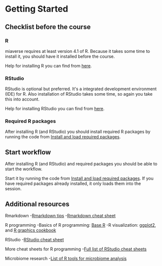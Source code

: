 # Getting Started

## Checklist before the course
### R
miaverse requires at least version 4.1 of R. Because it takes some time to install it,
you should have it installed before the course.

Help for installing R you can find from [here](https://www.r-project.org/).

### RStudio
RStudio is optional but preferred. It's a integrated development environment (IDE)
for R. Also installation of RStudio takes some time, so again you take this into account. 

Help for installing RStudio you can find from [here](https://www.rstudio.com/).

### Required R packages
After installing R (and RStudio) you should install required R packages by running 
the code from [Install and load required packages](install.html).

## Start workflow
After installing R (and RStudio) and required packages you should be able to start 
the workflow. 

Start it by running the code from [Install and load required packages](install.html). 
If you have required packages already installed, it only loads them into the session.

## Additional resources

Rmarkdown
-[Rmarkdown tips](https://rmarkdown.rstudio.com/)
-[Rmarkdown cheat sheet](https://www.rstudio.com/wp-content/uploads/2015/02/rmarkdown-cheatsheet.pdf)

R programming
-Basics of R programming: [Base R](https://raw.githubusercontent.com/rstudio/cheatsheets/master/base-r.pdf)
-R visualization: [ggplot2](https://raw.githubusercontent.com/rstudio/cheatsheets/master/data-visualization-2.1.pdf), and [R graphics cookbook](http://www.cookbook-r.com/Graphs/)

RStudio
-[RStudio cheat sheet](https://raw.githubusercontent.com/rstudio/cheatsheets/master/rstudio-ide.pdf)

More cheat sheets for R programming
-[Full list of RStudio cheat sheets](https://www.rstudio.com/resources/cheatsheets/)

Microbiome research
-[List of R tools for microbiome analysis](https://microsud.github.io/Tools-Microbiome-Analysis/)
